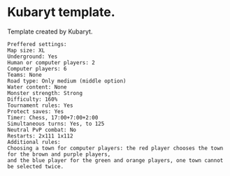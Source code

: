# Kubaryt template.

Template created by Kubaryt.

    Preffered settings:
    Map size: XL
    Underground: Yes
    Human or computer players: 2
    Computer players: 6
    Teams: None
    Road type: Only medium (middle option)
    Water content: None
    Monster strength: Strong
    Difficulty: 160%
    Tournament rules: Yes
    Protect saves: Yes
    Timer: Chess, 17:00+7:00+2:00
    Simultaneous turns: Yes, to 125
    Neutral PvP combat: No
    Restarts: 2x111 1x112
    Additional rules:
    Choosing a town for computer players: the red player chooses the town for the brown and purple players,
    and the blue player for the green and orange players, one town cannot be selected twice. 

